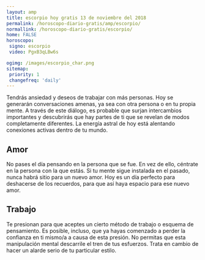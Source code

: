 ```yaml
---
layout: amp
title: escorpio hoy gratis 13 de noviembre del 2018 
permalink: /horoscopo-diario-gratis/amp/escorpio/
normallink: /horoscopo-diario-gratis/escorpio/
home: FALSE
horoscopo:
 signo: escorpio
 video: PgxB3qLBw6s

ogimg: /images/escorpio_char.png
sitemap:
 priority: 1
 changefreq: 'daily'
---
```



Tendrás ansiedad y deseos de trabajar con más personas. Hoy se generarán conversaciones amenas, ya sea con otra persona o en tu propia mente. A través de este diálogo, es probable que surjan intercambios importantes y descubrirás que hay partes de ti que se revelan de modos completamente diferentes. La energía astral de hoy está alentando conexiones activas dentro de tu mundo.

## Amor

No pases el día pensando en la persona que se fue. En vez de ello, céntrate en la persona con la que estás. Si tu mente sigue instalada en el pasado, nunca habrá sitio para un nuevo amor. Hoy es un día perfecto para deshacerse de los recuerdos, para que así haya espacio para ese nuevo amor.

## Trabajo

Te presionan para que aceptes un cierto método de trabajo o esquema de pensamiento. Es posible, incluso, que ya hayas comenzado a perder la confianza en ti mismo/a a causa de esta presión. No permitas que esta manipulación mental descarrile el tren de tus esfuerzos. Trata en cambio de hacer un alarde serio de tu particular estilo.